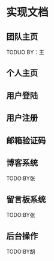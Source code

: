 # 实现文档

## 团队主页

TODUO BY：王

## 个人主页

## 用户登陆

## 用户注册

## 邮箱验证码

## 博客系统

TODO:BY张

## 留言板系统

TODO:BY张

## 后台操作

TODO:BY胡
